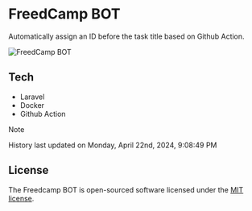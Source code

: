# FreedCamp BOT

Automatically assign an ID before the task title based on Github Action.

![FreedCamp BOT](https://repository-images.githubusercontent.com/737932867/7d34798b-2680-471c-b089-a78a718d3d6a)

## Tech

- Laravel
- Docker
- Github Action

> [!NOTE]  
> History last updated on Monday, April 22nd, 2024, 9:08:49 PM

## License

The Freedcamp BOT is open-sourced software licensed under the [MIT license](https://opensource.org/licenses/MIT).
